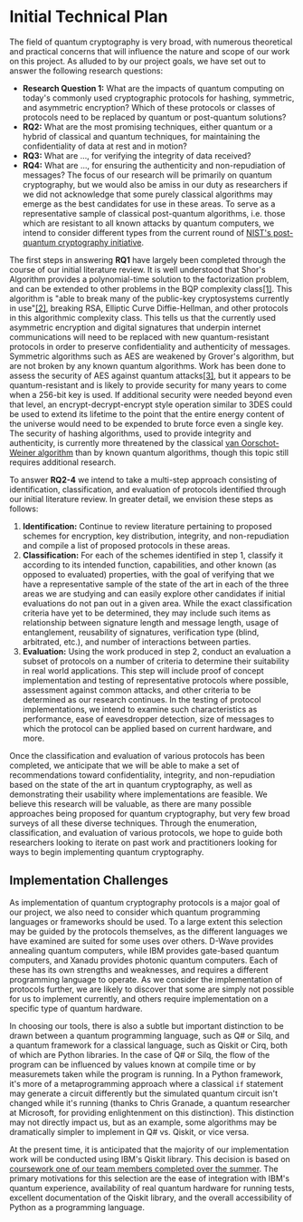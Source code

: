 # Initial Technical Plan
The field of quantum cryptography is very broad, with numerous theoretical and practical concerns that will influence the nature and scope of our work on this project. As alluded to by our project goals, we have set out to answer the following research questions:
* **Research Question 1:** What are the impacts of quantum computing on today's commonly used cryptographic protocols for hashing, symmetric, and asymmetric encryption? Which of these protocols or classes of protocols need to be replaced by quantum or post-quantum solutions?
* **RQ2:** What are the most promising techniques, either quantum or a hybrid of classical and quantum techniques, for maintaining the confidentiality of data at rest and in motion?
* **RQ3:** What are ..., for verifying the integrity of data received?
* **RQ4:** What are ..., for ensuring the authenticity and non-repudiation of messages?
The focus of our research will be primarily on quantum cryptography, but we would also be amiss in our duty as researchers if we did not acknowledge that some purely classical algorithms may emerge as the best candidates for use in these areas. To serve as a representative sample of classical post-quantum algorithms, i.e. those which are resistant to all known attacks by quantum computers, we intend to consider different types from the current round of [NIST's post-quantum cryptography initiative](https://csrc.nist.gov/projects/post-quantum-cryptography).

The first steps in answering **RQ1** have largely been completed through the course of our initial literature review. It is well understood that Shor's Algorithm provides a polynomial-time solution to the factorization problem, and can be extended to other problems in the BQP complexity class[[1]](https://cgsr.llnl.gov/content/assets/docs/QuantumComputingandCryptography-20190920.pdf). This algorithm is "able to break many of the public-key cryptosystems currently in use"[[2]](https://csrc.nist.gov/projects/post-quantum-cryptography), breaking RSA, Elliptic Curve Diffie-Hellman, and other protocols in this algorithmic complexity class. This tells us that the currently used asymmetric encryption and digital signatures that underpin internet communications will need to be replaced with new quantum-resistant protocols in order to preserve confidentiality and authenticity of messages. Symmetric algorithms such as AES are weakened by Grover's algorithm, but are not broken by any known quantum algorithms. Work has been done to assess the security of AES against quantum attacks[[3]](https://hal.inria.fr/hal-02397049), but it appears to be quantum-resistant and is likely to provide security for many years to come when a 256-bit key is used. If additional security were needed beyond even that level, an encrypt-decrypt-encrypt style operation similar to 3DES could be used to extend its lifetime to the point that the entire energy content of the universe would need to be expended to brute force even a single key. The security of hashing algorithms, used to provide integrity and authenticity, is currently more threatened by the classical [van Oorschot-Weiner algorithm](http://people.scs.carleton.ca/~paulv/papers/JoC97.pdf) than by known quantum algorithms, though this topic still requires additional research.

To answer **RQ2-4** we intend to take a multi-step approach consisting of identification, classification, and evaluation of protocols identified through our initial literature review. In greater detail, we envision these steps as follows:
1. **Identification:** Continue to review literature pertaining to proposed schemes for encryption, key distribution, integrity, and non-repudiation and compile a list of proposed protocols in these areas.
2. **Classification:** For each of the schemes identified in step 1, classify it according to its intended function, capabilities, and other known (as opposed to evaluated) properties, with the goal of verifying that we have a representative sample of the state of the art in each of the three areas we are studying and can easily explore other candidates if initial evaluations do not pan out in a given area. While the exact classification criteria have yet to be determined, they may include such items as relationship between signature length and message length, usage of entanglement, reusability of signatures, verification type (blind, arbitrated, etc.), and number of interactions between parties.
3. **Evaluation:** Using the work produced in step 2, conduct an evaluation a subset of protocols on a number of criteria to determine their suitability in real world applications. This step will include proof of concept implementation and testing of representative protocols where possible, assessment against common attacks, and other criteria to be determined as our research continues. In the testing of protocol implementations, we intend to examine such characteristics as performance, ease of eavesdropper detection, size of messages to which the protocol can be applied based on current hardware, and more.

Once the classification and evaluation of various protocols has been completed, we anticipate that we will be able to make a set of recommendations toward confidentiality, integrity, and non-repudiation based on the state of the art in quantum cryptography, as well as demonstrating their usability where implementations are feasible. We believe this research will be valuable, as there are many possible approaches being proposed for quantum cryptography, but very few broad surveys of all these diverse techniques. Through the enumeration, classification, and evaluation of various protocols, we hope to guide both researchers looking to iterate on past work and practitioners looking for ways to begin implementing quantum cryptography.

## Implementation Challenges
As implementation of quantum cryptography protocols is a major goal of our project, we also need to consider which quantum programming languages or frameworks should be used. To a large extent this selection may be guided by the protocols themselves, as the different languages we have examined are suited for some uses over others. D-Wave provides annealing quantum computers, while IBM provides gate-based quantum computers, and Xanadu provides photonic quantum computers. Each of these has its own strengths and weaknesses, and requires a different programming language to operate. As we consider the implementation of protocols further, we are likely to discover that some are simply not possible for us to implement currently, and others require implementation on a specific type of quantum hardware.

In choosing our tools, there is also a subtle but important distinction to be drawn between a quantum programming language, such as Q# or Silq, and a quantum framework for a classical language, such as Qiskit or Cirq, both of which are Python libraries. In the case of Q# or Silq, the flow of the program can be influenced by values known at compile time or by measuremets taken while the program is running. In a Python framework, it's more of a metaprogramming approach where a classical `if` statement may generate a circuit differently but the simulated quantum circuit isn't changed while it's running (thanks to Chris Granade, a quantum researcher at Microsoft, for providing enlightenment on this distinction). This distinction may not directly impact us, but as an example, some algorithms may be dramatically simpler to implement in Q# vs. Qiskit, or vice versa.

At the present time, it is anticipated that the majority of our implementation work will be conducted using IBM's Qiskit library. This decision is based on [coursework one of our team members completed over the summer](Resources/mcneil-quantum-programming.pdf). The primary motivations for this selection are the ease of integration with IBM's quantum experience, availability of real quantum hardware for running tests, excellent documentation of the Qiskit library, and the overall accessibility of Python as a programming language.
